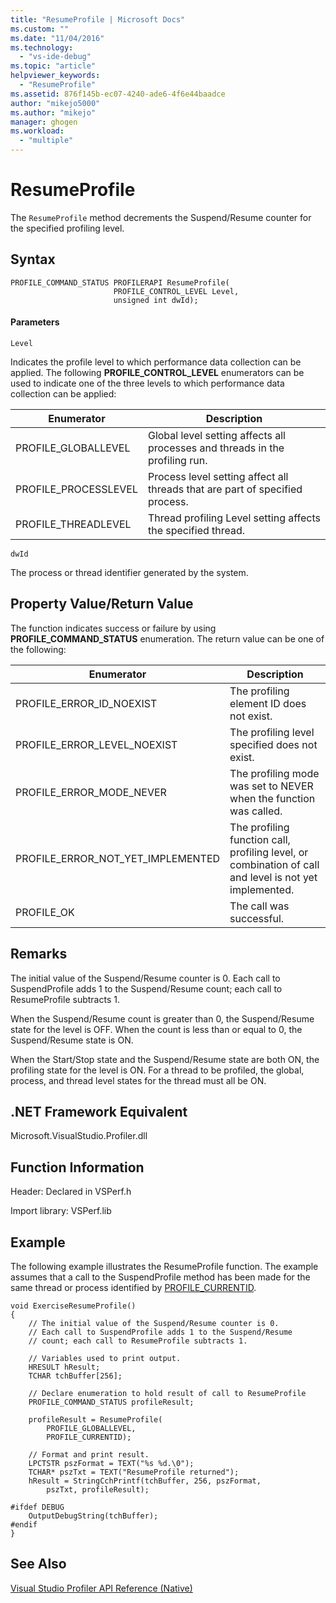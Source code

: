 ```yaml
---
title: "ResumeProfile | Microsoft Docs"
ms.custom: ""
ms.date: "11/04/2016"
ms.technology: 
  - "vs-ide-debug"
ms.topic: "article"
helpviewer_keywords: 
  - "ResumeProfile"
ms.assetid: 876f145b-ec07-4240-ade6-4f6e44baadce
author: "mikejo5000"
ms.author: "mikejo"
manager: ghogen
ms.workload: 
  - "multiple"
---
```

# ResumeProfile
The `ResumeProfile` method decrements the Suspend/Resume counter for the specified profiling level.  
  
## Syntax  
  
```  
PROFILE_COMMAND_STATUS PROFILERAPI ResumeProfile(  
                       PROFILE_CONTROL_LEVEL Level,   
                       unsigned int dwId);  
```  
  
#### Parameters  
 `Level`  
  
 Indicates the profile level to which performance data collection can be applied. The following **PROFILE_CONTROL_LEVEL** enumerators can be used to indicate one of the three levels to which performance data collection can be applied:  
  
|Enumerator|Description|  
|----------------|-----------------|  
|PROFILE_GLOBALLEVEL|Global level setting affects all processes and threads in the profiling run.|  
|PROFILE_PROCESSLEVEL|Process level setting affect all threads that are part of specified process.|  
|PROFILE_THREADLEVEL|Thread profiling Level setting affects the specified thread.|  
  
 `dwId`  
  
 The process or thread identifier generated by the system.  
  
## Property Value/Return Value  
 The function indicates success or failure by using **PROFILE_COMMAND_STATUS** enumeration. The return value can be one of the following:  
  
|Enumerator|Description|  
|----------------|-----------------|  
|PROFILE_ERROR_ID_NOEXIST|The profiling element ID does not exist.|  
|PROFILE_ERROR_LEVEL_NOEXIST|The profiling level specified does not exist.|  
|PROFILE_ERROR_MODE_NEVER|The profiling mode was set to NEVER when the function was called.|  
|PROFILE_ERROR_NOT_YET_IMPLEMENTED|The profiling function call, profiling level, or combination of call and level is not yet implemented.|  
|PROFILE_OK|The call was successful.|  
  
## Remarks  
 The initial value of the Suspend/Resume counter is 0. Each call to SuspendProfile adds 1 to the Suspend/Resume count; each call to ResumeProfile subtracts 1.  
  
 When the Suspend/Resume count is greater than 0, the Suspend/Resume state for the level is OFF. When the count is less than or equal to 0, the Suspend/Resume state is ON.  
  
 When the Start/Stop state and the Suspend/Resume state are both ON, the profiling state for the level is ON. For a thread to be profiled, the global, process, and thread level states for the thread must all be ON.  
  
## .NET Framework Equivalent  
 Microsoft.VisualStudio.Profiler.dll  
  
## Function Information  
 Header: Declared in VSPerf.h  
  
 Import library: VSPerf.lib  
  
## Example  
 The following example illustrates the ResumeProfile function. The example assumes that a call to the SuspendProfile method has been made for the same thread or process identified by [PROFILE_CURRENTID](../profiling/profile-currentid.md).  
  
```  
void ExerciseResumeProfile()  
{  
    // The initial value of the Suspend/Resume counter is 0.   
    // Each call to SuspendProfile adds 1 to the Suspend/Resume   
    // count; each call to ResumeProfile subtracts 1.   
  
    // Variables used to print output.  
    HRESULT hResult;  
    TCHAR tchBuffer[256];  
  
    // Declare enumeration to hold result of call to ResumeProfile  
    PROFILE_COMMAND_STATUS profileResult;  
  
    profileResult = ResumeProfile(  
        PROFILE_GLOBALLEVEL,  
        PROFILE_CURRENTID);  
  
    // Format and print result.  
    LPCTSTR pszFormat = TEXT("%s %d.\0");  
    TCHAR* pszTxt = TEXT("ResumeProfile returned");  
    hResult = StringCchPrintf(tchBuffer, 256, pszFormat,   
        pszTxt, profileResult);  
  
#ifdef DEBUG  
    OutputDebugString(tchBuffer);  
#endif  
}  
```  
  
## See Also  
 [Visual Studio Profiler API Reference (Native)](../profiling/visual-studio-profiler-api-reference-native.md)
